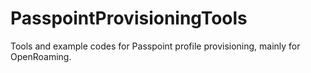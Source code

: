 # PasspointProvisioningTools
Tools and example codes for Passpoint profile provisioning, mainly for OpenRoaming.

